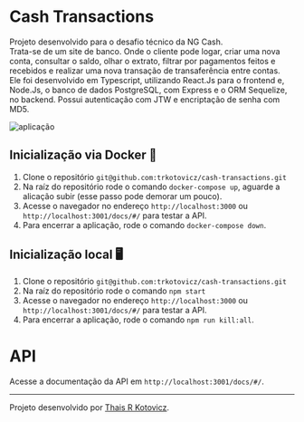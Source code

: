 # Cash Transactions


Projeto desenvolvido para o desafio técnico da NG Cash.</br>
Trata-se de um site de banco. Onde o cliente pode logar, criar uma nova conta, consultar o saldo, olhar o extrato, filtrar por pagamentos feitos e recebidos e realizar uma nova transação de transaferência entre contas.</br>
Ele foi desenvolvido em Typescript, utilizando React.Js para o frontend e, Node.Js, o banco de dados PostgreSQL, com Express e o ORM Sequelize, no backend. Possui autenticação com JTW e encriptação de senha com MD5.</br>


![aplicação](/public/images/mobile.gif)

## Inicialização via Docker 🐳

1. Clone o repositório `git@github.com:trkotovicz/cash-transactions.git`
2. Na raíz do repositório rode o comando `docker-compose up`, aguarde a alicação subir (esse passo pode demorar um pouco).
3. Acesse o navegador no endereço `http://localhost:3000` ou `http://localhost:3001/docs/#/` para testar a API.
4. Para encerrar a aplicação, rode o comando `docker-compose down`.

## Inicialização local 🖥

1. Clone o repositório `git@github.com:trkotovicz/cash-transactions.git`
2. Na raíz do repositório rode o comando `npm start`
3. Acesse o navegador no endereço `http://localhost:3000` ou `http://localhost:3001/docs/#/` para testar a API.
4. Para encerrar a aplicação, rode o comando `npm run kill:all`.


# API

Acesse a documentação da API em `http://localhost:3001/docs/#/`. </br>

---

Projeto desenvolvido por [Thais R Kotovicz](https://www.linkedin.com/in/thaiskotovicz/).
</br>
